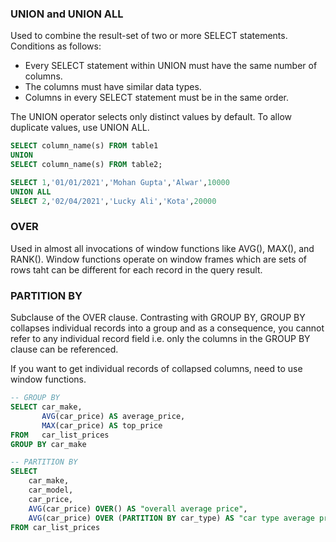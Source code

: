 ### UNION and UNION ALL

Used to combine the result-set of two or more SELECT statements. Conditions as follows:
- Every SELECT statement within UNION must have the same number of columns.
- The columns must have similar data types.
- Columns in every SELECT statement must be in the same order. 

The UNION operator selects only distinct values by default. To allow duplicate values, use UNION ALL. 

```sql
SELECT column_name(s) FROM table1
UNION
SELECT column_name(s) FROM table2;

SELECT 1,'01/01/2021','Mohan Gupta','Alwar',10000
UNION ALL
SELECT 2,'02/04/2021','Lucky Ali','Kota',20000
```

### OVER

Used in almost all invocations of window functions like AVG(), MAX(), and RANK(). Window functions operate on window frames which are sets of rows taht can be different for each record in the query result.

### PARTITION BY

Subclause of the OVER clause. Contrasting with GROUP BY, GROUP BY collapses individual records into a group and as a consequence, you cannot refer to any individual record field i.e. only the columns in the GROUP BY clause can be referenced. 

If you want to get individual records of collapsed columns, need to use window functions.

```sql
-- GROUP BY
SELECT car_make,
       AVG(car_price) AS average_price,
       MAX(car_price) AS top_price
FROM   car_list_prices
GROUP BY car_make

-- PARTITION BY
SELECT
    car_make,
    car_model,
    car_price,
    AVG(car_price) OVER() AS "overall average price",
    AVG(car_price) OVER (PARTITION BY car_type) AS "car type average price"
FROM car_list_prices
```
